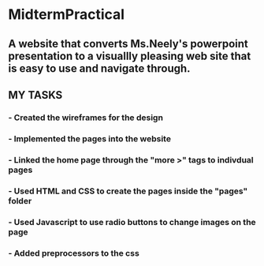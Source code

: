 # MidtermPractical

## A website that converts Ms.Neely's powerpoint presentation to a visuallly pleasing web site that is easy to use and navigate through. <br>

## MY TASKS
### - Created the wireframes for the design
### - Implemented the pages into the website
### - Linked the home page through the "more >" tags to indivdual pages
### - Used HTML and CSS to create the pages inside the "pages" folder
### - Used Javascript to use radio buttons to change images on the page
### - Added preprocessors to the css
